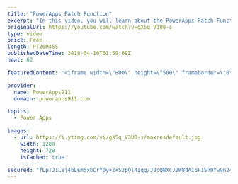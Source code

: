 ```yaml
---
title: "PowerApps Patch Function"
excerpt: "In this video, you will learn about the PowerApps Patch Function using a custom gallery and SharePoint lists. Even if you are already an expert on patching SharePoint you will enjoy the little tricks taught for using a gallery to edit items.  PowerApps Consulting https://www.PowerApps911.com"
originalUrl: https://youtube.com/watch?v=gX5q_V3U8-s
type: video
price: Free
length: PT26M45S
publishedDateTime: 2018-04-10T01:59:09Z
heat: 62

featuredContent: "<iframe width=\"800\" height=\"500\" frameborder=\"0\" src=\"https://www.youtube.com/embed/gX5q_V3U8-s\" allow=\"accelerometer; autoplay; encrypted-media; gyroscope; picture-in-picture\" allowfullscreen></iframe>"

provider:
  name: PowerApps911
  domain: powerapps911.com

topics:
  - Power Apps

images:
  - url: https://i.ytimg.com/vi/gX5q_V3U8-s/maxresdefault.jpg
    width: 1280
    height: 720
    isCached: true

secured: "fLpTJiL8j4bLEm5xbCrY0y+Z+S2p0l4Iqg/J8cQNXCJ2W8dAIoF1Sh0Yw9n24W1YeoBm+LC0DlrBcT7k9VTT/4Te4BPfas6I6TqtiUaWWFEL1HJWovNvwnDVVH95tTPKyP7v4KNpVRzDTSt96UPPwLmM2m6rt1D5NH/zfLEpKmcW1+f259OU1a1odij8XS5tLwS7E4B3fU3eDbg/vFjSoPf/8banLqkZ0fj+5IWual5yQ9QJlqaCLortLbQ7hUHwciwCcONjLvY5JzuQ3hg6NvMNJUFFn2skq2j4Oc5xcELVLhnArn5tLCe+xI+DAUbOTNYQRVDyWfif5NNZ8IVe+v0UphJXfHNI7S1kEhmqHbrQh+gZ369gKlLceJTyzjhMjN3ezZtI2kansGcFa3nfQw==;9zbBLcfFV8fggMMlCwLpUw=="
---
```


